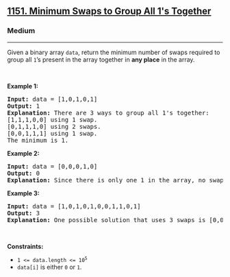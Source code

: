 <h2><a href="https://leetcode.com/problems/minimum-swaps-to-group-all-1s-together/">1151. Minimum Swaps to Group All 1's Together</a></h2><h3>Medium</h3><hr><div bis_skin_checked="1"><p>Given a&nbsp;binary array <code>data</code>, return&nbsp;the minimum number of swaps required to group all <code>1</code>’s present in the array together in <strong>any place</strong> in the array.</p>

<p>&nbsp;</p>
<p><strong>Example 1:</strong></p>

<pre><strong>Input:</strong> data = [1,0,1,0,1]
<strong>Output:</strong> 1
<strong>Explanation:</strong> There are 3 ways to group all 1's together:
[1,1,1,0,0] using 1 swap.
[0,1,1,1,0] using 2 swaps.
[0,0,1,1,1] using 1 swap.
The minimum is 1.
</pre>

<p><strong>Example 2:</strong></p>

<pre><strong>Input:</strong> data = [0,0,0,1,0]
<strong>Output:</strong> 0
<strong>Explanation:</strong> Since there is only one 1 in the array, no swaps are needed.
</pre>

<p><strong>Example 3:</strong></p>

<pre><strong>Input:</strong> data = [1,0,1,0,1,0,0,1,1,0,1]
<strong>Output:</strong> 3
<strong>Explanation:</strong> One possible solution that uses 3 swaps is [0,0,0,0,0,1,1,1,1,1,1].
</pre>

<p>&nbsp;</p>
<p><strong>Constraints:</strong></p>

<ul>
	<li><code>1 &lt;= data.length &lt;= 10<sup>5</sup></code></li>
	<li><code>data[i]</code> is either <code>0</code> or <code>1</code>.</li>
</ul>
</div>